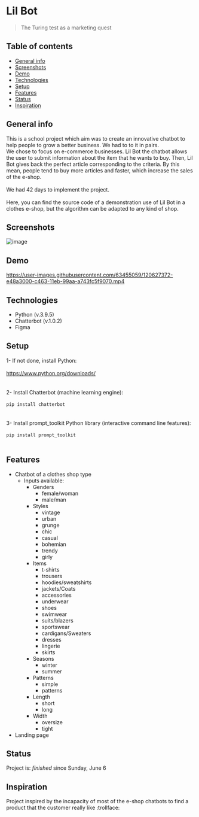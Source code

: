 # Lil Bot
> The Turing test as a marketing quest

## Table of contents
* [General info](#general-info)
* [Screenshots](#screenshots)
* [Demo](#demo)
* [Technologies](#technologies)
* [Setup](#setup)
* [Features](#features)
* [Status](#status)
* [Inspiration](#inspiration)

## General info
This is a school project which aim was to create an innovative chatbot to help people to grow a better business. We had to to it in pairs.
<br>We chose to focus on e-commerce businesses. Lil Bot the chatbot allows the user to submit information about the item that he wants to buy. Then, Lil Bot gives back the perfect article corresponding to the criteria. By this mean, people tend to buy more articles and faster, which increase the sales of the e-shop.
<br><br>We had 42 days to implement the project.
<br><br>Here, you can find the source code of a demonstration use of Lil Bot in a clothes e-shop, but the algorithm can be adapted to any kind of shop.

## Screenshots
![image](https://user-images.githubusercontent.com/63455059/120621081-de915080-c45d-11eb-9b8c-1caa7028fb0b.png)

## Demo

https://user-images.githubusercontent.com/63455059/120627372-e48a3000-c463-11eb-99aa-a743fc5f9070.mp4

## Technologies
* Python (v.3.9.5)
* Chatterbot (v.1.0.2)
* Figma

## Setup
1- If not done, install Python:
<br><br>
https://www.python.org/downloads/
<br><br><br>
2- Install Chatterbot (machine learning engine):
<br><br>
`pip install chatterbot`
<br><br><br>
3- Install prompt_toolkit Python library (interactive command line features):
<br><br>
`pip install prompt_toolkit`
<br><br>

## Features
* Chatbot of a clothes shop type
  - Inputs available:
    - Genders
      - female/woman
      - male/man
    - Styles
      - vintage
      - urban
      - grunge
      - chic
      - casual
      - bohemian
      - trendy
      - girly
    - Items
      - t-shirts
      - trousers
      - hoodies/sweatshirts
      - jackets/Coats
      - accessories
      - underwear
      - shoes
      - swimwear
      - suits/blazers
      - sportswear
      - cardigans/Sweaters
      - dresses
      - lingerie
      - skirts
    - Seasons
      - winter
      - summer
    - Patterns 
      - simple
      - patterns
    - Length
      - short
      - long
    - Width
      - oversize
      - tight       
* Landing page

## Status
Project is: _finished_ since Sunday, June 6

## Inspiration
Project inspired by the incapacity of most of the e-shop chatbots to find a product that the customer really like :trollface:
